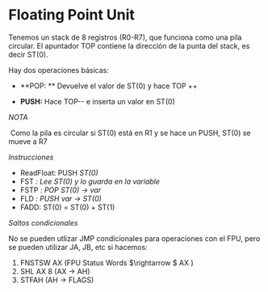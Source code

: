 # Floating Point Unit

Tenemos un stack de 8 registros (R0-R7),  que funciona como una pila circular. El apuntador TOP contiene la dirección de la punta del stack, es decir ST(0).

Hay dos operaciones básicas:

* **POP: ** Devuelve el valor de ST(0) y hace TOP ++

* **PUSH:** Hace TOP-- e inserta un valor en ST(0)

*NOTA* 

​	Como la pila es circular si ST(0) está en R1 y se hace un PUSH, ST(0) se mueve a R7

*Instrucciones*

* ReadFloat: PUSH *ST(0)*
* FST <var>: Lee ST(0) y lo guarda en la variable
* FSTP <var>: POP ST(0) $\rightarrow$ var
* FLD <var>: PUSH var $\rightarrow$ ST(0)
* FADD: ST(0) = ST(0) + ST(1)

*Saltos condicionales*

No se pueden utlizar JMP condicionales para operaciones con el FPU, pero se pueden utilizar JA, JB, etc si hacemos:

1. FNSTSW AX (FPU Status Words $\rightarrow $ AX )
2. SHL AX 8 (AX $\rightarrow$  AH) 
3. STFAH (AH $\rightarrow$ FLAGS)